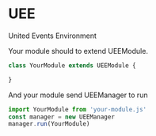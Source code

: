 # UEE
United Events Environment

Your module should to extend UEEModule.

```javascript
class YourModule extends UEEModule {

}
```

And your module send UEEManager to run
```javascript
import YourModule from 'your-module.js'
const manager = new UEEManager
manager.run(YourModule)
```